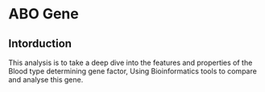 # ABO Gene
## Intorduction
This analysis is to take a deep dive into the features and properties of the Blood type determining gene factor, Using Bioinformatics tools to compare and analyse this gene.

